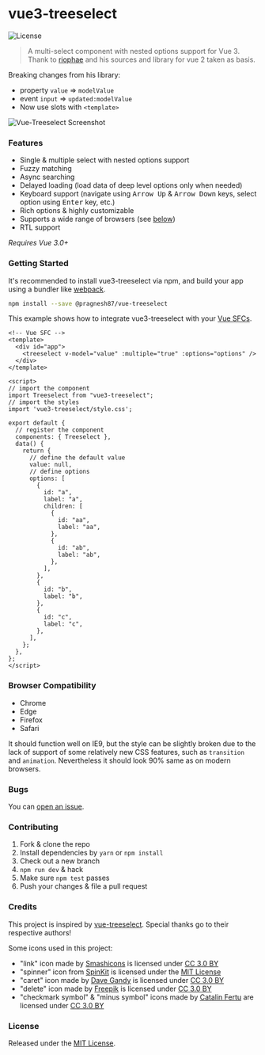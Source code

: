 # vue3-treeselect

![License](https://badgen.net/github/license/riophae/vue-treeselect)

> A multi-select component with nested options support for Vue 3. Thank to [riophae](https://github.com/riophae/vue-treeselect) and his sources and library for vue 2 taken as basis.

Breaking changes from his library:

- property `value` => `modelValue`
- event `input` => `updated:modelValue`
- Now use slots with `<template>`

![Vue-Treeselect Screenshot](https://raw.githubusercontent.com/riophae/vue-treeselect/master/screenshot.png)

### Features

- Single & multiple select with nested options support
- Fuzzy matching
- Async searching
- Delayed loading (load data of deep level options only when needed)
- Keyboard support (navigate using <kbd>Arrow Up</kbd> & <kbd>Arrow Down</kbd> keys, select option using <kbd>Enter</kbd> key, etc.)
- Rich options & highly customizable
- Supports a wide range of browsers (see [below](#browser-compatibility))
- RTL support

_Requires Vue 3.0+_

### Getting Started

It's recommended to install vue3-treeselect via npm, and build your app using a bundler like [webpack](https://webpack.js.org/).

```bash
npm install --save @pragnesh87/vue-treeselect
```

This example shows how to integrate vue3-treeselect with your [Vue SFCs](https://vuejs.org/v2/guide/single-file-components.html).

```vue
<!-- Vue SFC -->
<template>
  <div id="app">
    <treeselect v-model="value" :multiple="true" :options="options" />
  </div>
</template>

<script>
// import the component
import Treeselect from "vue3-treeselect";
// import the styles  
import 'vue3-treeselect/style.css';

export default {
  // register the component
  components: { Treeselect },
  data() {
    return {
      // define the default value
      value: null,
      // define options
      options: [
        {
          id: "a",
          label: "a",
          children: [
            {
              id: "aa",
              label: "aa",
            },
            {
              id: "ab",
              label: "ab",
            },
          ],
        },
        {
          id: "b",
          label: "b",
        },
        {
          id: "c",
          label: "c",
        },
      ],
    };
  },
};
</script>
```


### Browser Compatibility

- Chrome
- Edge
- Firefox
- Safari

It should function well on IE9, but the style can be slightly broken due to the lack of support of some relatively new CSS features, such as `transition` and `animation`. Nevertheless it should look 90% same as on modern browsers.

### Bugs

You can [open an issue](https://github.com/megafetis/vue3-treeselect/issues/new).

### Contributing

1. Fork & clone the repo
2. Install dependencies by `yarn` or `npm install`
3. Check out a new branch
4. `npm run dev` & hack
5. Make sure `npm test` passes
6. Push your changes & file a pull request

### Credits

This project is inspired by [vue-treeselect](https://github.com/riophae/vue-treeselect).
Special thanks go to their respective authors!

Some icons used in this project:

- "link" icon made by [Smashicons](https://www.flaticon.com/authors/smashicons) is licensed under [CC 3.0 BY](https://creativecommons.org/licenses/by/3.0/)
- "spinner" icon from [SpinKit](https://github.com/tobiasahlin/SpinKit) is licensed under the [MIT License](https://github.com/tobiasahlin/SpinKit/blob/master/LICENSE)
- "caret" icon made by [Dave Gandy](https://www.flaticon.com/authors/dave-gandy) is licensed under [CC 3.0 BY](https://creativecommons.org/licenses/by/3.0/)
- "delete" icon made by [Freepik](https://www.flaticon.com/authors/freepik) is licensed under [CC 3.0 BY](https://creativecommons.org/licenses/by/3.0/)
- "checkmark symbol" & "minus symbol" icons made by [Catalin Fertu](https://www.flaticon.com/authors/catalin-fertu) are licensed under [CC 3.0 BY](https://creativecommons.org/licenses/by/3.0/)

### License

Released under the [MIT License](https://github.com/megafetis/vue3-treeselect/blob/master/LICENSE).